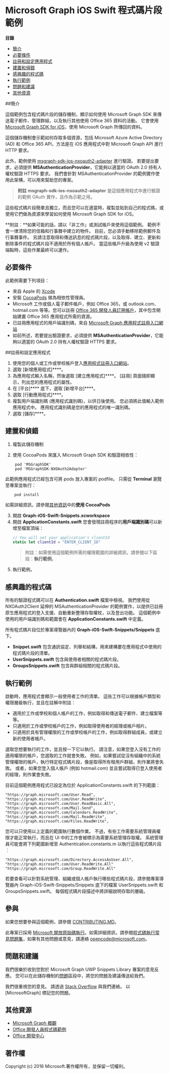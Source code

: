 # Microsoft Graph iOS Swift 程式碼片段範例

**目錄**

* [簡介](#簡介)
* [必要條件](#必要條件)
* [註冊和設定應用程式](#註冊和設定應用程式)
* [建置和偵錯](#建置和偵錯)
* [感興趣的程式碼](#感興趣的程式碼)
* [執行範例](#執行範例)
* [問題和建議](#問題和建議)
* [其他資源](#其他資源)

<a name="introduction"></a>
##簡介

這個範例包含程式碼片段的儲存機制，顯示如何使用 Microsoft Graph SDK 來傳送電子郵件、管理群組，以及執行其他使用 Office 365 資料的活動。 它會使用 [Microsoft Graph SDK for iOS](https://github.com/microsoftgraph/msgraph-sdk-ios)，使用 Microsoft Graph 所傳回的資料。

這個儲存機制會示範如何存取多個資源，包括 Microsoft Azure Active Directory (AD) 和 Office 365 API，方法是在 iOS 應用程式中對 Microsoft Graph API 進行 HTTP 要求。 

此外，範例使用 [msgraph-sdk-ios-nxoauth2-adapter](https://github.com/microsoftgraph/msgraph-sdk-ios-nxoauth2-adapter) 進行驗證。 若要提出要求，必須提供 **MSAuthenticationProvider**，它能夠以適當的 OAuth 2.0 持有人權杖驗證 HTTPS 要求。 我們會針對 MSAuthenticationProvider 的範例實作使用此架構，可以用來幫助您的專案。

 > **附註** **msgraph-sdk-ios-nxoauth2-adapter** 是這個應用程式中進行驗證的範例 OAuth 實作，且作為示範之用。

這些程式碼片段簡單且獨立，而且您可以在適當時，複製並貼到自己的程式碼，或使用它們做為資源來學習如何使用 Microsoft Graph SDK for iOS。

**附註︰**如果可能的話，請以「非工作」或測試帳戶來使用這個範例。 範例不會一律清除您的信箱和行事曆中建立的物件。 目前，您必須手動移除範例郵件及行事曆事件。 另請注意取得和傳送訊息的程式碼片段，以及取得、建立、更新和刪除事件的程式碼片段不適用於所有個人帳戶。 當這些帳戶升級為使用 v2 驗證端點時，這些作業最終可以運作。

 

<a name="prerequisites"></a>
## 必要條件 ##

此範例需要下列項目：  
* 來自 Apple 的 [Xcode](https://developer.apple.com/xcode/downloads/)
* 安裝 [CocoaPods](https://guides.cocoapods.org/using/using-cocoapods.html) 做為相依性管理員。
* Microsoft 工作或個人電子郵件帳戶，例如 Office 365，或 outlook.com、hotmail.com 等等。您可以註冊 [Office 365 開發人員訂用帳戶](https://aka.ms/devprogramsignup)，其中包含開始建置 Office 365 應用程式所需的資源。
* 已註冊應用程式的用戶端識別碼，來自 [Microsoft Graph 應用程式註冊入口網站](https://graph.microsoft.io/en-us/app-registration)
* 如前所述，若要提出驗證要求，必須提供 **MSAuthenticationProvider**，它能夠以適當的 OAuth 2.0 持有人權杖驗證 HTTPS 要求。 


      
<a name="register"></a>
##註冊和設定應用程式

1. 使用您的個人或工作或學校帳戶登入[應用程式註冊入口網站](https://apps.dev.microsoft.com/)。  
2. 選取 [新增應用程式]****。  
3. 為應用程式輸入名稱，然後選取 [建立應用程式]****。 [註冊] 頁面隨即顯示，列出您的應用程式的屬性。  
4. 在 [平台]**** 底下，選取 [新增平台]****。  
5. 選取 [行動應用程式]****。  
6. 複製用戶端識別碼 (應用程式識別碼)，以供日後使用。 您必須將此值輸入範例應用程式中。 應用程式識別碼是您的應用程式的唯一識別碼。   
7. 選取 [儲存]****。  


<a name="build"></a>
## 建置和偵錯 ##

1. 複製此儲存機制
2. 使用 CocoaPods 來匯入 Microsoft Graph SDK 和驗證相依性：

        pod 'MSGraphSDK'
        pod 'MSGraphSDK-NXOAuth2Adapter'


 此範例應用程式已經包含可將 pods 放入專案的 podfile。 只需從 **Terminal** 瀏覽至專案並執行：

        pod install

   如需詳細資訊，請參閱[其他資訊](#其他資訊)中的**使用 CocoaPods**

3. 開啟 **Graph-iOS-Swift-Snippets.xcworkspace**
4. 開啟 **ApplicationConstants.swift** 您會發現註冊程序的**用戶端識別碼**可以新增至檔案頂端：
   ```swift
   // You will set your application's clientId
   static let clientId = "ENTER_CLIENT_ID"    
   ```
    > 附註：如需使用這個範例所需的權限範圍的詳細資訊，請參閱以下區段：**執行範例**。
5. 執行範例。

## 感興趣的程式碼
所有的驗證程式碼可以在 **Authentication.swift** 檔案中檢視。 我們使用從 NXOAuth2Client 延伸的 MSAuthenticationProvider 的範例實作，以提供已註冊原生應用程式的登入支援、自動重新整理存取權杖，以及登出功能。
這個範例中使用的用戶端識別碼和範圍會在 **ApplicationConstants.swift** 中定義。

所有程式碼片段位於專案導覽器內的 **Graph-iOS-Swift-Snippets/Snippets** 底下。
- **Snippet.swift** 包含通訊協定、列舉和結構，用來建構要在應用程式中使用的程式碼片段的清單。
- **UserSnippets.swift** 包含與使用者相關的程式碼片段。
- **GroupsSnippets.swift** 包含與群組相關的程式碼片段。

## 執行範例

啟動時，應用程式會顯示一般使用者工作的清單。 這些工作可以根據帳戶類型和權限層級執行，並且在註解中附註︰

- 適用於工作或學校和個人帳戶的工作，例如取得和傳送電子郵件、建立檔案等等。
- 只適用於工作或學校帳戶的工作，例如取得使用者的經理或帳戶相片。
- 只適用於具有管理權限的工作或學校帳戶的工作，例如取得群組成員，或建立新的使用者帳戶。

選取您想要執行的工作，並且按一下它以執行。 請注意，如果您登入沒有工作的適用權限的帳戶，您選取的工作就會失敗。 例如，如果嘗試從沒有組織中的系統管理權限的帳戶，執行特定程式碼片段，像是取得所有租用戶群組，則作業將會失敗。 或者，如果您登入個人帳戶 (例如 hotmail.com) 並且嘗試取得已登入使用者的經理，則作業會失敗。

目前這個範例應用程式已設定為位於 ApplicationConstants.swift 的下列範圍：

    "https://graph.microsoft.com/User.Read",
    "https://graph.microsoft.com/User.ReadWrite",
    "https://graph.microsoft.com/User.ReadBasic.All",
    "https://graph.microsoft.com/Mail.Send",
    "https://graph.microsoft.com/Calendars.ReadWrite",
    "https://graph.microsoft.com/Mail.ReadWrite",
    "https://graph.microsoft.com/Files.ReadWrite",

您可以只使用以上定義的範圍執行數個作業。 不過，有些工作需要系統管理員權限才能正常執行，而且在 UI 中的工作會被標示為需要系統管理存取權。 系統管理員可能會將下列範圍新增至 Authentication.constants.m 以執行這些程式碼片段︰

    "https://graph.microsoft.com/Directory.AccessAsUser.All",
    "https://graph.microsoft.com/User.ReadWrite.All"
    "https://graph.microsoft.com/Group.ReadWrite.All"

若要查看可以針對系統管理、組織或個人帳戶執行哪些程式碼片段，請參閱專案導覽器內 Graph-iOS-Swift-Snippets/Snippets 底下的檔案 UserSnippets.swift 和 GroupsSnippets.swift。 每個程式碼片段描述中將詳細說明存取的層級。

<a name="contributing"></a>
## 參與 ##

如果您想要參與這個範例，請參閱 [CONTRIBUTING.MD](/CONTRIBUTING.md)。

此專案已採用 [Microsoft 開放原始碼執行](https://opensource.microsoft.com/codeofconduct/)。如需詳細資訊，請參閱[程式碼執行常見問題集](https://opensource.microsoft.com/codeofconduct/faq/)，如果有其他問題或意見，請連絡 [opencode@microsoft.com](mailto:opencode@microsoft.com)。

<a name="questions"></a>
## 問題和建議

我們很樂於收到您對於 Microsoft Graph UWP Snippets Library 專案的意見反應。 您可以在此儲存機制的[問題](https://github.com/microsoftgraph/iOS-objectiveC-snippets-sample/issues)區段中，將您的問題及建議傳送給我們。

我們很重視您的意見。 請透過 [Stack Overflow](http://stackoverflow.com/questions/tagged/office365+or+microsoftgraph) 與我們連絡。 以 [MicrosoftGraph] 標記您的問題。

<a name="additional-resources"></a>
## 其他資源 ##

- [Microsoft Graph 概觀](http://graph.microsoft.io)
- [Office 開發人員程式碼範例](http://dev.office.com/code-samples)
- [Office 開發中心](http://dev.office.com/)


## 著作權
Copyright (c) 2016 Microsoft.著作權所有，並保留一切權利。